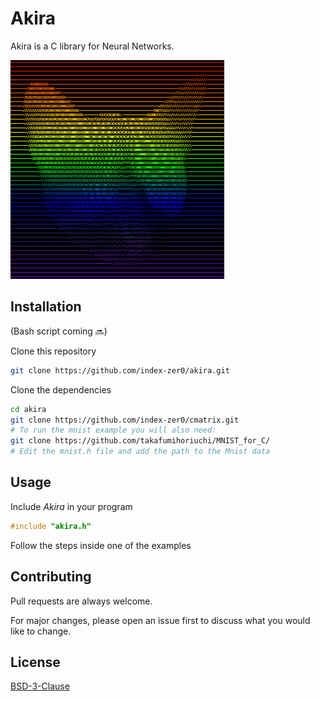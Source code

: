 # Akira

Akira is a C library for Neural Networks.

<img src="/public/a-logo.png" alt="Akira logo" width=342 height=350/>

## Installation

(Bash script coming 🔜)

Clone this repository

```bash
git clone https://github.com/index-zer0/akira.git
```
Clone the dependencies 
```bash
cd akira
git clone https://github.com/index-zer0/cmatrix.git
# To run the mnist example you will also need:
git clone https://github.com/takafumihoriuchi/MNIST_for_C/
# Edit the mnist.h file and add the path to the Mnist data
```


## Usage
Include *Akira* in your program

```C
#include "akira.h"
```
Follow the steps inside one of the examples

## Contributing
Pull requests are always welcome. 

For major changes, please open an issue first to discuss what you would like to change.


## License
[BSD-3-Clause](https://github.com/index-zer0/akira/blob/master/LICENSE)

